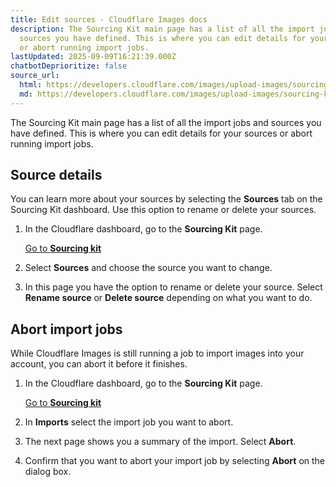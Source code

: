 ```yaml
---
title: Edit sources · Cloudflare Images docs
description: The Sourcing Kit main page has a list of all the import jobs and
  sources you have defined. This is where you can edit details for your sources
  or abort running import jobs.
lastUpdated: 2025-09-09T16:21:39.000Z
chatbotDeprioritize: false
source_url:
  html: https://developers.cloudflare.com/images/upload-images/sourcing-kit/edit/
  md: https://developers.cloudflare.com/images/upload-images/sourcing-kit/edit/index.md
---
```


The Sourcing Kit main page has a list of all the import jobs and sources you have defined. This is where you can edit details for your sources or abort running import jobs.

## Source details

You can learn more about your sources by selecting the **Sources** tab on the Sourcing Kit dashboard. Use this option to rename or delete your sources.

1. In the Cloudflare dashboard, go to the **Sourcing Kit** page.

   [Go to **Sourcing kit**](https://dash.cloudflare.com/?to=/:account/images/sourcing-kit)

2. Select **Sources** and choose the source you want to change.

3. In this page you have the option to rename or delete your source. Select **Rename source** or **Delete source** depending on what you want to do.

## Abort import jobs

While Cloudflare Images is still running a job to import images into your account, you can abort it before it finishes.

1. In the Cloudflare dashboard, go to the **Sourcing Kit** page.

   [Go to **Sourcing kit**](https://dash.cloudflare.com/?to=/:account/images/sourcing-kit)

2. In **Imports** select the import job you want to abort.

3. The next page shows you a summary of the import. Select **Abort**.

4. Confirm that you want to abort your import job by selecting **Abort** on the dialog box.
